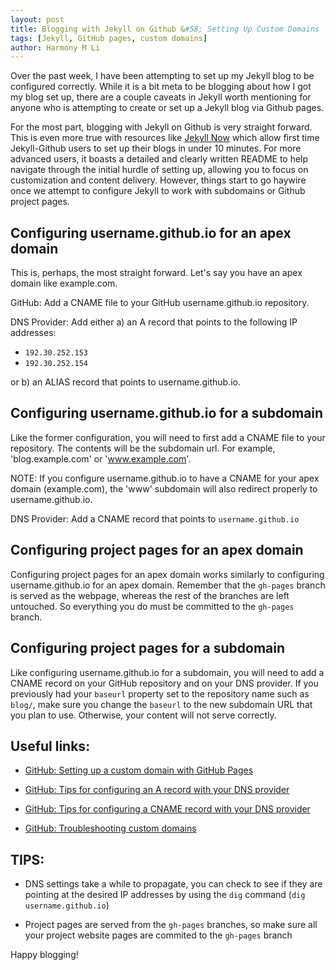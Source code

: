 ```yaml
---
layout: post
title: Blogging with Jekyll on Github &#58; Setting Up Custom Domains
tags: [Jekyll, GitHub pages, custom domains]
author: Harmony M Li
---
```

Over the past week, I have been attempting to set up my Jekyll blog to be
configured correctly.  While it is a bit meta to be blogging about how I got
my blog set up, there are a couple caveats in Jekyll worth mentioning for
anyone who is attempting to create or set up a Jekyll blog via Github pages.

For the most part, blogging with Jekyll on Github is very straight
forward.  This is even more true with resources like [Jekyll
Now](http://github.com/barryclark/jekyll-now) which allow first time
Jekyll-Github users to set up their blogs in under 10 minutes.  For more
advanced users, it boasts a detailed and clearly written README to help
navigate through the initial hurdle of setting up, allowing you to focus on
customization and content delivery.  However, things start to go haywire once
we attempt to configure Jekyll to work with subdomains or Github project
pages.

## Configuring username.github.io for an apex domain

This is, perhaps, the most straight forward. Let's say you have an apex domain
like example.com.  

GitHub: Add a CNAME file to your GitHub username.github.io repository. 

DNS Provider: Add either a) an A record that points to the following IP
addresses:

* `192.30.252.153`
* `192.30.252.154`

or b) an ALIAS record that points to username.github.io.

## Configuring username.github.io for a subdomain

Like the former configuration, you will need to first add a CNAME file to your
repository.  The contents will be the subdomain url.  For example,
'blog.example.com' or 'www.example.com'.  

NOTE:  If you configure username.github.io to have a CNAME for your apex domain
(example.com), the 'www' subdomain will also redirect properly to
username.github.io.

DNS Provider: Add a CNAME record that points to `username.github.io` 

## Configuring project pages for an apex domain

Configuring project pages for an apex domain works similarly to configuring
username.github.io for an apex domain.  Remember that the `gh-pages` branch is
served as the webpage, whereas the rest of the branches are left untouched.  So
everything you do must be committed to the `gh-pages` branch.

## Configuring project pages for a subdomain

Like configuring username.github.io for a subdomain, you will need to add a
CNAME record on your GitHub repository and on your DNS provider.  If you
previously had your `baseurl` property set to the repository name such as
`blog/`, make sure you change the `baseurl` to the new subdomain URL that you
plan to use.  Otherwise, your content will not serve correctly.

## Useful links:

* [GitHub: Setting up a custom domain with GitHub Pages](https://help.github.com/articles/setting-up-a-custom-domain-with-github-pages/)

* [GitHub: Tips for configuring an A record with your DNS provider](https://help.github.com/articles/tips-for-configuring-an-a-record-with-your-dns-provider/)

* [GitHub: Tips for configuring a CNAME record with your DNS provider](https://help.github.com/articles/tips-for-configuring-a-cname-record-with-your-dns-provider/)

* [GitHub: Troubleshooting custom domains](https://help.github.com/articles/my-custom-domain-isn-t-working/)

## TIPS:

* DNS settings take a while to propagate, you can check to see if they are pointing at the desired IP addresses by using the `dig` command (`dig username.github.io`)

* Project pages are served from the `gh-pages` branches, so make sure all your project website pages are commited to the `gh-pages` branch

Happy blogging!
